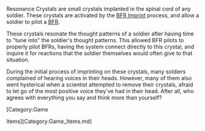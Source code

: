 Resonance Crystals are small crystals implanted in the spinal cord of
any soldier. These crystals are activated by the [BFR
Imprint](BFR_Imprint.md) process, and allow a soldier to pilot a
[BFR](../vehicles/BattleFrame_Robotics.md).

These crystals resonate the thought patterns of a soldier after having
time to "tune into" the soldier's thought patterns. This allowed BFR
pilots to properly pilot BFRs, having the system connect directly to
this crystal, and inquire it for reactions that the soldier themselves
would often give to that situation.

During the initial process of imprinting on these crystals, many
soldiers complained of hearing voices in their heads. However, many of
them also went hysterical when a scientist attempted to remove their
crystals, afraid to let go of the most positive voice they've had in
their head. After all, who agrees with everything you say and think more
than yourself?

<!--[Category:Terminology](Category:Terminology.md)--> [Category:Game
Items](Category:Game_Items.md)
